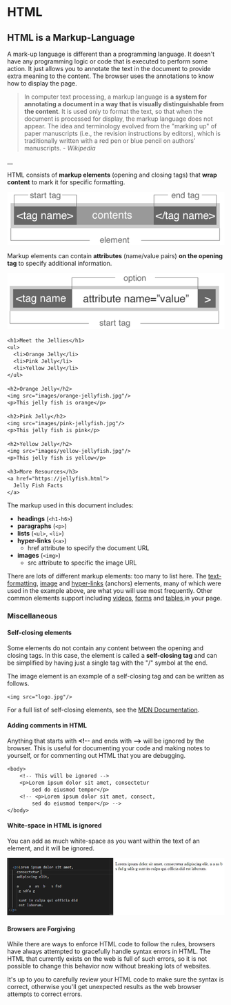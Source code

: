 # HTML

## HTML is a Markup-Language

A mark-up language is different than a programming language. It doesn't have any programming logic or code that is executed to perform some action. It just allows you to annotate the text in the document to provide extra meaning to the content. The browser uses the annotations to know how to display the page.

> In computer text processing, a markup language is **a system for annotating a document in a way that is visually distinguishable from the content**. It is used only to format the text, so that when the document is processed for display, the markup language does not appear. The idea and terminology evolved from the "marking up" of paper manuscripts \(i.e., the revision instructions by editors\), which is traditionally written with a red pen or blue pencil on authors' manuscripts. - _Wikipedia_

\_\_

HTML consists of **markup elements** \(opening and closing tags\) that **wrap content** to mark it for specific formatting.  

![](../../.gitbook/assets/image%20%28279%29.png)

Markup elements can contain **attributes** \(name/value pairs\)  **on the opening tag** to specify additional information.

![](../../.gitbook/assets/image%20%28260%29.png)

```markup
<h1>Meet the Jellies</h1>
<ul>
  <li>Orange Jelly</li>
  <li>Pink Jelly</li>
  <li>Yellow Jelly</li>
</ul>

<h2>Orange Jelly</h2>
<img src="images/orange-jellyfish.jpg"/>
<p>This jelly fish is orange</p>

<h2>Pink Jelly</h2>
<img src="images/pink-jellyfish.jpg"/>
<p>This jelly fish is pink</p>

<h2>Yellow Jelly</h2>
<img src="images/yellow-jellyfish.jpg"/>
<p>This jelly fish is yellow</p>

<h3>More Resources</h3>
<a href="https://jellyfish.html">
  Jelly Fish Facts
</a>
```

The markup used in this document includes: 

* **headings** \(`<h1-h6>`\)
* **paragraphs** \(`<p>`\)
* **lists** \(`<ul>`, `<li>`\)
* **hyper-links** \(`<a>`\) 
  * href attribute to specify the document URL
* **images** \(`<img>`\)
  * src attribute to specific the image URL

There are lots of different markup elements: too many to list here. The [text-formatting](text-formatting-elemetns.md), [image](images.md) and [hyper-links](links.md) \(anchors\) elements, many of which were used in the example above, are what you will use most frequently. Other common elements support including [videos](video.md), [forms](forms.md) and [tables ](tables.md)in your page.

### 

### Miscellaneous

#### Self-closing elements

Some elements do not contain any content between the opening and closing tags. In this case, the element is called a **self-closing tag** and can be simplified by having just a single tag with the "/" symbol at the end.

The image element is an example of a self-closing tag and can be written as follows.

```markup
<img src="logo.jpg"/>
```

For a full list of self-closing elements, see the [MDN Documentation](https://developer.mozilla.org/en-US/docs/Glossary/Empty_element).

#### Adding comments in HTML

Anything that starts with **&lt;!--** and ends with **--&gt;** will be ignored by the browser. This is useful for documenting your code and making notes to yourself, or for commenting out HTML that you are debugging.

```markup
<body>
    <!-- This will be ignored -->
    <p>Lorem ipsum dolor sit amet, consectetur 
        sed do eiusmod tempor</p>
    <!-- <p>Lorem ipsum dolor sit amet, consect, 
        sed do eiusmod tempor</p> -->  
</body>
```

#### White-space in HTML is ignored

You can add as much white-space as you want within the text of an element, and it will be ignored.

![](../../.gitbook/assets/image%20%28273%29.png)

#### Browsers are Forgiving

While there are ways to enforce HTML code to follow the rules, browsers have always attempted to gracefully handle syntax errors in HTML. The HTML that currently exists on the web is full of such errors, so it is not possible to change this behavior now without breaking lots of websites.

It's up to you to carefully review your HTML code to make sure the syntax is correct, otherwise you'll get unexpected results as the web browser attempts to correct errors.

